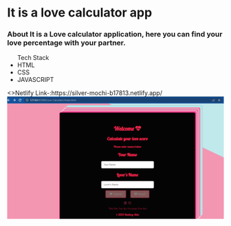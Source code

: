 <h1>It is a love calculator app</h1>
<h3>About
It is a Love calculator application, here you can find your love percentage with your partner.</h3>
<ul>Tech Stack
<li>HTML</li>
<li>CSS</li>
<li>JAVASCRIPT</li>
</ul>
<>Netlify Link-:https://silver-mochi-b17813.netlify.app/</>
<img src="lovecal.png"/>
